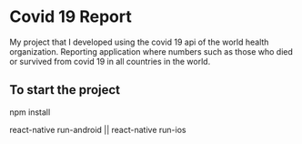 # Covid 19 Report

My project that I developed using the covid 19 api of the world health organization. Reporting application where numbers such as those who died or survived from covid 19 in all countries in the world.

## To start the project

npm install

react-native run-android || react-native run-ios
